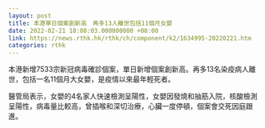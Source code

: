 ```yaml
---
layout: post
title: 本港單日個案創新高　再多13人離世包括11個月女嬰
date: 2022-02-21 18:08:03.000000000 +08:00
link: https://news.rthk.hk/rthk/ch/component/k2/1634995-20220221.htm
categories: rthk
---
```


本港新增7533宗新冠病毒確診個案，單日新增個案創新高。再多13名染疫病人離世，包括一名11個月大女嬰，是疫情以來最年輕死者。

醫管局表示，女嬰的4名家人快速檢測呈陽性，女嬰因發燒和抽筋入院，核酸檢測呈陽性，病毒量比較高，曾插喉和深切治療，心臟一度停頓，個案會交死因庭跟進。
